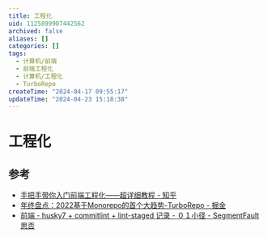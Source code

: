 ```yaml
---
title: 工程化
uid: 1125899907442562
archived: false
aliases: []
categories: []
tags:
  - 计算机/前端
  - 前端工程化
  - 计算机/工程化
  - TurboRepo
createTime: "2024-04-17 09:55:17"
updateTime: "2024-04-23 15:18:38"
---
```


# 工程化

## 参考

- [手把手带你入门前端工程化——超详细教程 - 知乎](https://zhuanlan.zhihu.com/p/276458191)
- [年终盘点：2022基于Monorepo的首个大趋势-TurboRepo - 掘金](https://juejin.cn/post/7051929587852247077)
- [前端 - husky7 + commitlint + lint-staged 记录 - ０１小径 - SegmentFault 思否](https://segmentfault.com/a/1190000040418948)

